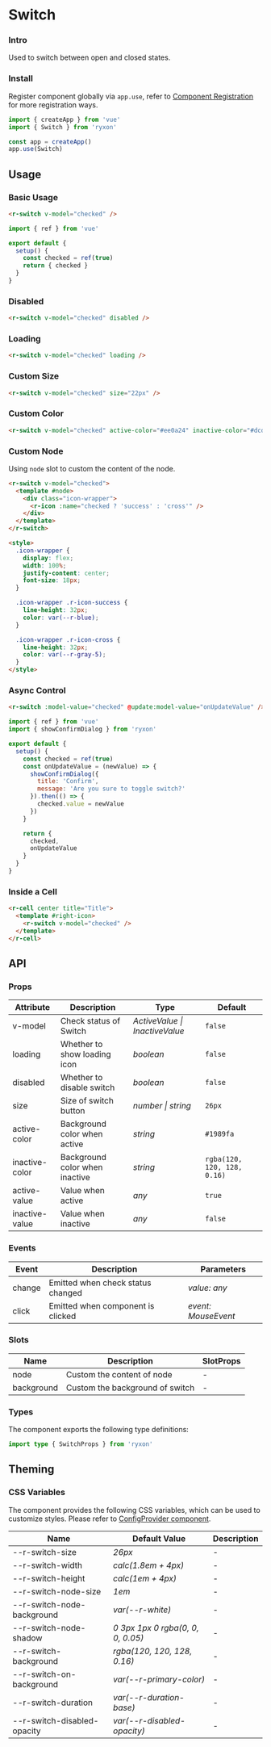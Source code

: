 # Switch

### Intro

Used to switch between open and closed states.

### Install

Register component globally via `app.use`, refer to [Component Registration](#/en-US/advanced-usage#zu-jian-zhu-ce) for more registration ways.

```js
import { createApp } from 'vue'
import { Switch } from 'ryxon'

const app = createApp()
app.use(Switch)
```

## Usage

### Basic Usage

```html
<r-switch v-model="checked" />
```

```js
import { ref } from 'vue'

export default {
  setup() {
    const checked = ref(true)
    return { checked }
  }
}
```

### Disabled

```html
<r-switch v-model="checked" disabled />
```

### Loading

```html
<r-switch v-model="checked" loading />
```

### Custom Size

```html
<r-switch v-model="checked" size="22px" />
```

### Custom Color

```html
<r-switch v-model="checked" active-color="#ee0a24" inactive-color="#dcdee0" />
```

### Custom Node

Using `node` slot to custom the content of the node.

```html
<r-switch v-model="checked">
  <template #node>
    <div class="icon-wrapper">
      <r-icon :name="checked ? 'success' : 'cross'" />
    </div>
  </template>
</r-switch>

<style>
  .icon-wrapper {
    display: flex;
    width: 100%;
    justify-content: center;
    font-size: 18px;
  }

  .icon-wrapper .r-icon-success {
    line-height: 32px;
    color: var(--r-blue);
  }

  .icon-wrapper .r-icon-cross {
    line-height: 32px;
    color: var(--r-gray-5);
  }
</style>
```

### Async Control

```html
<r-switch :model-value="checked" @update:model-value="onUpdateValue" />
```

```js
import { ref } from 'vue'
import { showConfirmDialog } from 'ryxon'

export default {
  setup() {
    const checked = ref(true)
    const onUpdateValue = (newValue) => {
      showConfirmDialog({
        title: 'Confirm',
        message: 'Are you sure to toggle switch?'
      }).then(() => {
        checked.value = newValue
      })
    }

    return {
      checked,
      onUpdateValue
    }
  }
}
```

### Inside a Cell

```html
<r-cell center title="Title">
  <template #right-icon>
    <r-switch v-model="checked" />
  </template>
</r-cell>
```

## API

### Props

| Attribute | Description | Type | Default |
| --- | --- | --- | --- |
| v-model | Check status of Switch | _ActiveValue \| InactiveValue_ | `false` |
| loading | Whether to show loading icon | _boolean_ | `false` |
| disabled | Whether to disable switch | _boolean_ | `false` |
| size | Size of switch button | _number \| string_ | `26px` |
| active-color | Background color when active | _string_ | `#1989fa` |
| inactive-color | Background color when inactive | _string_ | `rgba(120, 120, 128, 0.16)` |
| active-value | Value when active | _any_ | `true` |
| inactive-value | Value when inactive | _any_ | `false` |

### Events

| Event  | Description                       | Parameters          |
| ------ | --------------------------------- | ------------------- |
| change | Emitted when check status changed | _value: any_        |
| click  | Emitted when component is clicked | _event: MouseEvent_ |

### Slots

| Name       | Description                     | SlotProps |
| ---------- | ------------------------------- | --------- |
| node       | Custom the content of node      | -         |
| background | Custom the background of switch | -         |

### Types

The component exports the following type definitions:

```ts
import type { SwitchProps } from 'ryxon'
```

## Theming

### CSS Variables

The component provides the following CSS variables, which can be used to customize styles. Please refer to [ConfigProvider component](#/en-US/config-provider).

| Name | Default Value | Description |
| --- | --- | --- |
| --r-switch-size | _26px_ | - |
| --r-switch-width | _calc(1.8em + 4px)_ | - |
| --r-switch-height | _calc(1em + 4px)_ | - |
| --r-switch-node-size | _1em_ | - |
| --r-switch-node-background | _var(--r-white)_ | - |
| --r-switch-node-shadow | _0 3px 1px 0 rgba(0, 0, 0, 0.05)_ | - |
| --r-switch-background | _rgba(120, 120, 128, 0.16)_ | - |
| --r-switch-on-background | _var(--r-primary-color)_ | - |
| --r-switch-duration | _var(--r-duration-base)_ | - |
| --r-switch-disabled-opacity | _var(--r-disabled-opacity)_ | - |
